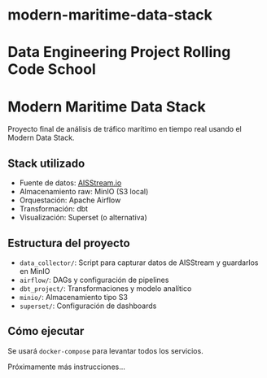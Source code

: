 # modern-maritime-data-stack
# Data Engineering Project Rolling Code School

#  Modern Maritime Data Stack

Proyecto final de análisis de tráfico marítimo en tiempo real usando el Modern Data Stack.

##  Stack utilizado

- Fuente de datos: [AISStream.io](https://aisstream.io)
- Almacenamiento raw: MinIO (S3 local)
- Orquestación: Apache Airflow
- Transformación: dbt
- Visualización: Superset (o alternativa)

##  Estructura del proyecto

- `data_collector/`: Script para capturar datos de AISStream y guardarlos en MinIO
- `airflow/`: DAGs y configuración de pipelines
- `dbt_project/`: Transformaciones y modelo analítico
- `minio/`: Almacenamiento tipo S3
- `superset/`: Configuración de dashboards

##  Cómo ejecutar

Se usará `docker-compose` para levantar todos los servicios.

Próximamente más instrucciones...
